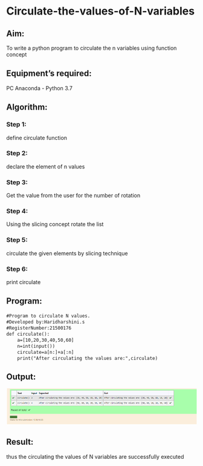 # Circulate-the-values-of-N-variables
## Aim:
To write a python program to circulate the n variables using function concept
## Equipment’s required:
PC
Anaconda - Python 3.7
## Algorithm: 
### Step 1:
define circulate function 
### Step 2: 
declare the element of n values
### Step 3: 
Get the value from the user for the number of rotation
### Step 4: 
Using the slicing concept rotate the list
### Step 5: 
circulate the given elements by slicing technique
### Step 6: 
print circulate
## Program:
```
#Program to circulate N values.
#Developed by:Haridharshini.s
#RegisterNumber:21500176
def circulate():
    a=[10,20,30,40,50,60]
    n=int(input())
    circulate=a[n:]+a[:n]
    print("After circulating the values are:",circulate)
```
## Output:
![output](./exercise2.png)

## Result:
thus the circulating the values of N variables are successfully executed